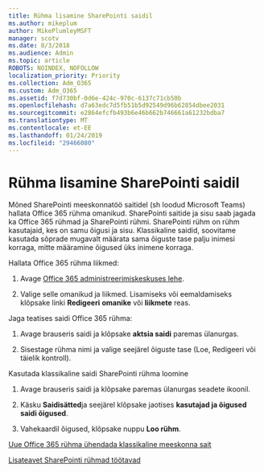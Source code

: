 ```yaml
---
title: Rühma lisamine SharePointi saidil
ms.author: mikeplum
author: MikePlumleyMSFT
manager: scotv
ms.date: 8/3/2018
ms.audience: Admin
ms.topic: article
ROBOTS: NOINDEX, NOFOLLOW
localization_priority: Priority
ms.collection: Adm_O365
ms.custom: Adm_O365
ms.assetid: f7d730bf-0d6e-424c-970c-6137c71cb50b
ms.openlocfilehash: d7a63edc7d5fb51b5d92549d96b62854dbee2031
ms.sourcegitcommit: e2864efcfb493b6e46b662b746661a61232bdba7
ms.translationtype: MT
ms.contentlocale: et-EE
ms.lasthandoff: 01/24/2019
ms.locfileid: "29466080"
---
```

# <a name="add-a-group-to-a-sharepoint-site"></a>Rühma lisamine SharePointi saidil

Mõned SharePointi meeskonnatöö saitidel (sh loodud Microsoft Teams) hallata Office 365 rühma omanikud. SharePointi saitide ja sisu saab jagada ka Office 365 rühmad ja SharePointi rühmi. SharePointi rühm on rühm kasutajaid, kes on samu õigusi ja sisu. Klassikaline saidid, soovitame kasutada sõprade mugavalt määrata sama õiguste tase palju inimesi korraga, mitte määramine õigused üks inimene korraga.
  
Hallata Office 365 rühma liikmed:
  
1. Avage [Office 365 administreerimiskeskuses lehe](https://portal.office.com/adminportal/home#/groups).
    
2. Valige selle omanikud ja liikmed. Lisamiseks või eemaldamiseks klõpsake linki **Redigeeri** **omanike** või **liikmete** reas. 
    
Jaga teatises saidi Office 365 rühma:
  
1. Avage brauseris saidi ja klõpsake **aktsia saidi** paremas ülanurgas. 
    
2. Sisestage rühma nimi ja valige seejärel õiguste tase (Loe, Redigeeri või täielik kontroll).
    
Kasutada klassikaline saidi SharePointi rühma loomine
  
1. Avage brauseris saidi ja klõpsake paremas ülanurgas seadete ikoonil.
    
2. Käsku **Saidisätted**ja seejärel klõpsake jaotises **kasutajad ja õigused** **saidi õigused**.
    
3. Vahekaardil õigused, klõpsake nuppu **Loo rühm**.
    
[Uue Office 365 rühma ühendada klassikaline meeskonna sait](https://go.microsoft.com/fwlink/?linkid=2008654)
  
[Lisateavet SharePointi rühmad töötavad](https://go.microsoft.com/fwlink/?linkid=874658)
  

